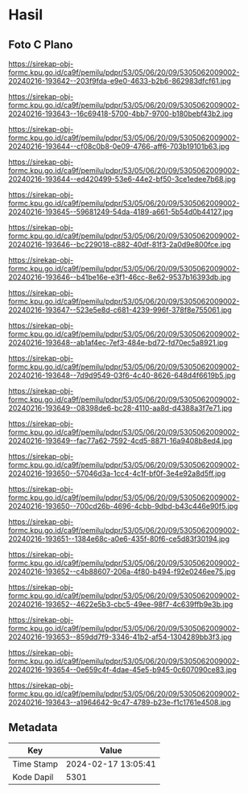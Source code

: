 # Hasil

## Foto C Plano

https://sirekap-obj-formc.kpu.go.id/ca9f/pemilu/pdpr/53/05/06/20/09/5305062009002-20240216-193642--203f9fda-e9e0-4633-b2b6-862983dfcf61.jpg

https://sirekap-obj-formc.kpu.go.id/ca9f/pemilu/pdpr/53/05/06/20/09/5305062009002-20240216-193643--16c69418-5700-4bb7-9700-b180bebf43b2.jpg

https://sirekap-obj-formc.kpu.go.id/ca9f/pemilu/pdpr/53/05/06/20/09/5305062009002-20240216-193644--cf08c0b8-0e09-4766-aff6-703b19101b63.jpg

https://sirekap-obj-formc.kpu.go.id/ca9f/pemilu/pdpr/53/05/06/20/09/5305062009002-20240216-193644--ed420499-53e6-44e2-bf50-3ce1edee7b68.jpg

https://sirekap-obj-formc.kpu.go.id/ca9f/pemilu/pdpr/53/05/06/20/09/5305062009002-20240216-193645--59681249-54da-4189-a661-5b54d0b44127.jpg

https://sirekap-obj-formc.kpu.go.id/ca9f/pemilu/pdpr/53/05/06/20/09/5305062009002-20240216-193646--bc229018-c882-40df-81f3-2a0d9e800fce.jpg

https://sirekap-obj-formc.kpu.go.id/ca9f/pemilu/pdpr/53/05/06/20/09/5305062009002-20240216-193646--b41be16e-e3f1-46cc-8e62-9537b16393db.jpg

https://sirekap-obj-formc.kpu.go.id/ca9f/pemilu/pdpr/53/05/06/20/09/5305062009002-20240216-193647--523e5e8d-c681-4239-996f-378f8e755061.jpg

https://sirekap-obj-formc.kpu.go.id/ca9f/pemilu/pdpr/53/05/06/20/09/5305062009002-20240216-193648--ab1af4ec-7ef3-484e-bd72-fd70ec5a8921.jpg

https://sirekap-obj-formc.kpu.go.id/ca9f/pemilu/pdpr/53/05/06/20/09/5305062009002-20240216-193648--7d9d9549-03f6-4c40-8626-648d4f6619b5.jpg

https://sirekap-obj-formc.kpu.go.id/ca9f/pemilu/pdpr/53/05/06/20/09/5305062009002-20240216-193649--08398de6-bc28-4110-aa8d-d4388a3f7e71.jpg

https://sirekap-obj-formc.kpu.go.id/ca9f/pemilu/pdpr/53/05/06/20/09/5305062009002-20240216-193649--fac77a62-7592-4cd5-8871-16a9408b8ed4.jpg

https://sirekap-obj-formc.kpu.go.id/ca9f/pemilu/pdpr/53/05/06/20/09/5305062009002-20240216-193650--57046d3a-1cc4-4c1f-bf0f-3e4e92a8d5ff.jpg

https://sirekap-obj-formc.kpu.go.id/ca9f/pemilu/pdpr/53/05/06/20/09/5305062009002-20240216-193650--700cd26b-4696-4cbb-9dbd-b43c446e90f5.jpg

https://sirekap-obj-formc.kpu.go.id/ca9f/pemilu/pdpr/53/05/06/20/09/5305062009002-20240216-193651--1384e68c-a0e6-435f-80f6-ce5d83f30194.jpg

https://sirekap-obj-formc.kpu.go.id/ca9f/pemilu/pdpr/53/05/06/20/09/5305062009002-20240216-193652--c4b88607-206a-4f80-b494-f92e0246ee75.jpg

https://sirekap-obj-formc.kpu.go.id/ca9f/pemilu/pdpr/53/05/06/20/09/5305062009002-20240216-193652--4622e5b3-cbc5-49ee-98f7-4c639ffb9e3b.jpg

https://sirekap-obj-formc.kpu.go.id/ca9f/pemilu/pdpr/53/05/06/20/09/5305062009002-20240216-193653--859dd7f9-3346-41b2-af54-1304289bb3f3.jpg

https://sirekap-obj-formc.kpu.go.id/ca9f/pemilu/pdpr/53/05/06/20/09/5305062009002-20240216-193654--0e659c4f-4dae-45e5-b945-0c607090ce83.jpg

https://sirekap-obj-formc.kpu.go.id/ca9f/pemilu/pdpr/53/05/06/20/09/5305062009002-20240216-193643--a1964642-9c47-4789-b23e-f1c1761e4508.jpg


## Metadata

| Key        | Value               |
| ---------- | ------------------- |
| Time Stamp | 2024-02-17 13:05:41 |
| Kode Dapil | 5301                |



